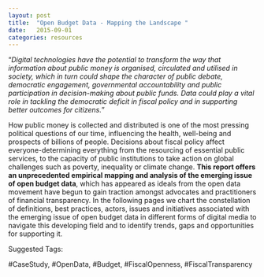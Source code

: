 ```yaml
---
layout: post
title:  "Open Budget Data - Mapping the Landscape "
date:   2015-09-01
categories: resources
---
```


“*Digital technologies have the potential to transform the way that information about public money is organised, circulated and utilised in society, which in turn could shape the character of public debate, democratic engagement, governmental accountability and public participation in decision-making about public funds. Data could play a vital role in tackling the democratic deficit in fiscal policy and in supporting better outcomes for citizens.*”

How public money is collected and distributed is one of the most pressing political questions of our time, influencing the health, well-being and prospects of billions of people. Decisions about fiscal policy affect everyone-determining everything from the resourcing of essential public services, to the capacity of public institutions to take action on global challenges such as poverty, inequality or climate change. **This report offers an unprecedented empirical mapping and analysis of the emerging issue of open budget data**, which has appeared as ideals from the open data movement have begun to gain traction amongst advocates and practitioners of financial transparency. In the following pages we chart the constellation of definitions, best practices, actors, issues and initiatives associated with the emerging issue of open budget data in different forms of digital media to navigate this developing field and to identify trends, gaps and opportunities for supporting it. 

Suggested Tags:

 #CaseStudy, #OpenData, #Budget, #FiscalOpenness, #FiscalTransparency
